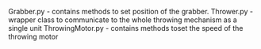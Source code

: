 Grabber.py - contains methods to set position of the grabber.
Thrower.py - wrapper class to communicate to the whole throwing mechanism as a single unit
ThrowingMotor.py - contains methods toset the speed of the throwing motor
